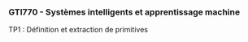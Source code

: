 ### GTI770 - Systèmes intelligents et apprentissage machine 
TP1 : Définition et extraction de primitives 
